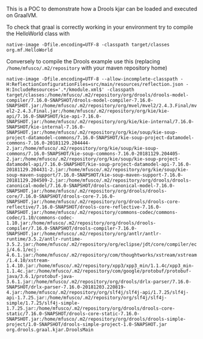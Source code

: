This is a POC to demonstrate how a Drools kjar can be loaded and executed on GraalVM.

To check that graal is correctly working in your environment try to compile the HelloWorld class with

`native-image -Dfile.encoding=UTF-8 -classpath target/classes org.mf.HelloWorld`

Conversely to compile the Drools example use this (replacing `/home/mfusco/.m2/repository` with your maven repository home)

`native-image -Dfile.encoding=UTF-8 --allow-incomplete-classpath -H:ReflectionConfigurationFiles=src/main/resources/reflection.json -H:IncludeResources='.*/kmodule.xml$' -classpath target/classes:/home/mfusco/.m2/repository/org/drools/drools-model-compiler/7.16.0-SNAPSHOT/drools-model-compiler-7.16.0-SNAPSHOT.jar:/home/mfusco/.m2/repository/org/mvel/mvel2/2.4.3.Final/mvel2-2.4.3.Final.jar:/home/mfusco/.m2/repository/org/kie/kie-api/7.16.0-SNAPSHOT/kie-api-7.16.0-SNAPSHOT.jar:/home/mfusco/.m2/repository/org/kie/kie-internal/7.16.0-SNAPSHOT/kie-internal-7.16.0-SNAPSHOT.jar:/home/mfusco/.m2/repository/org/kie/soup/kie-soup-project-datamodel-commons/7.16.0-SNAPSHOT/kie-soup-project-datamodel-commons-7.16.0-20181129.204444-2.jar:/home/mfusco/.m2/repository/org/kie/soup/kie-soup-commons/7.16.0-SNAPSHOT/kie-soup-commons-7.16.0-20181129.204405-2.jar:/home/mfusco/.m2/repository/org/kie/soup/kie-soup-project-datamodel-api/7.16.0-SNAPSHOT/kie-soup-project-datamodel-api-7.16.0-20181129.204431-2.jar:/home/mfusco/.m2/repository/org/kie/soup/kie-soup-maven-support/7.16.0-SNAPSHOT/kie-soup-maven-support-7.16.0-20181129.204509-2.jar:/home/mfusco/.m2/repository/org/drools/drools-canonical-model/7.16.0-SNAPSHOT/drools-canonical-model-7.16.0-SNAPSHOT.jar:/home/mfusco/.m2/repository/org/drools/drools-core/7.16.0-SNAPSHOT/drools-core-7.16.0-SNAPSHOT.jar:/home/mfusco/.m2/repository/org/drools/drools-core-reflective/7.16.0-SNAPSHOT/drools-core-reflective-7.16.0-SNAPSHOT.jar:/home/mfusco/.m2/repository/commons-codec/commons-codec/1.10/commons-codec-1.10.jar:/home/mfusco/.m2/repository/org/drools/drools-compiler/7.16.0-SNAPSHOT/drools-compiler-7.16.0-SNAPSHOT.jar:/home/mfusco/.m2/repository/org/antlr/antlr-runtime/3.5.2/antlr-runtime-3.5.2.jar:/home/mfusco/.m2/repository/org/eclipse/jdt/core/compiler/ecj/4.6.1/ecj-4.6.1.jar:/home/mfusco/.m2/repository/com/thoughtworks/xstream/xstream/1.4.10/xstream-1.4.10.jar:/home/mfusco/.m2/repository/xpp3/xpp3_min/1.1.4c/xpp3_min-1.1.4c.jar:/home/mfusco/.m2/repository/com/google/protobuf/protobuf-java/3.6.1/protobuf-java-3.6.1.jar:/home/mfusco/.m2/repository/org/drools/drlx-parser/7.16.0-SNAPSHOT/drlx-parser-7.16.0-20181203.220819-4.jar:/home/mfusco/.m2/repository/org/slf4j/slf4j-api/1.7.25/slf4j-api-1.7.25.jar:/home/mfusco/.m2/repository/org/slf4j/slf4j-simple/1.7.25/slf4j-simple-1.7.25.jar:/home/mfusco/.m2/repository/org/drools/drools-core-static/7.16.0-SNAPSHOT/drools-core-static-7.16.0-SNAPSHOT.jar:/home/mfusco/.m2/repository/org/drools/drools-simple-project/1.0-SNAPSHOT/drools-simple-project-1.0-SNAPSHOT.jar org.drools.graal.kjar.DroolsMain`

